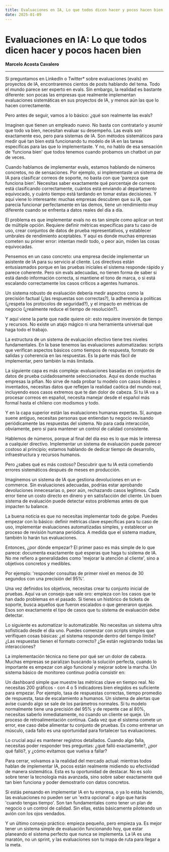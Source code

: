 ```yaml
---
title: Evaluaciones en IA, Lo que todos dicen hacer y pocos hacen bien
date: 2025-01-09
---
```


# Evaluaciones en IA: Lo que todos dicen hacer y pocos hacen bien

**Marcelo Acosta Cavalero**  


---

Si preguntamos en LinkedIn o Twitter* sobre evaluaciones (evals) en proyectos de IA, encontraremos cientos de posts hablando del tema. Todo el mundo parece ser experto en evals. Sin embargo, la realidad es bastante diferente: son pocas las empresas que realmente implementan evaluaciones sistemáticas en sus proyectos de IA, y menos aún las que lo hacen correctamente.

Pero antes de seguir, vamos a lo básico: ¿qué son realmente las evals? 

Imaginen que tienen un empleado nuevo. No basta con contratarlo y asumir que todo va bien, necesitan evaluar su desempeño. Las evals son exactamente eso, pero para sistemas de IA. Son métodos sistemáticos para medir qué tan bien está funcionando tu modelo de IA en las tareas específicas para las que lo implementaste. Y no, no hablo de esa sensación de 'funciona bien' que todos tenemos cuando probamos un chatbot un par de veces.

Cuando hablamos de implementar evals, estamos hablando de números concretos, no de sensaciones. Por ejemplo, si implementaste un sistema de IA para clasificar correos de soporte, no basta con que 'parezca que funciona bien'. Necesitas saber exactamente qué porcentaje de correos está clasificando correctamente, cuántos está enviando al departamento equivocado, y cuánto tiempo está tardando en tomar estas decisiones. Y aquí viene lo interesante: muchas empresas descubren que su IA, que parecía funcionar perfectamente en las demos, tiene un rendimiento muy diferente cuando se enfrenta a datos reales del día a día.

El problema es que implementar evals no es tan simple como aplicar un test de múltiple opción. Requiere definir métricas específicas para tu caso de uso, crear conjuntos de datos de prueba representativos, y establecer umbrales de rendimiento aceptables. Y aquí es donde muchas empresas cometen su primer error: intentan medir todo, o peor aún, miden las cosas equivocadas.

Pensemos en un caso concreto: una empresa decide implementar un asistente de IA para su servicio al cliente. Los directivos están entusiasmados porque en las pruebas iniciales el sistema responde rápido y parece coherente. Pero sin evals adecuadas, no tienen forma de saber si está dando información correcta, si mantiene el tono de marca, o si está escalando correctamente los casos críticos a agentes humanos.

Un sistema robusto de evaluación debería medir aspectos como la precisión factual (¿las respuestas son correctas?), la adherencia a políticas (¿respeta los protocolos de seguridad?), y el impacto en métricas de negocio (¿realmente reduce el tiempo de resolución?). 

Y aquí viene la parte que nadie quiere oír: esto requiere inversión de tiempo y recursos. No existe un atajo mágico ni una herramienta universal que haga todo el trabajo.

La estructura de un sistema de evaluación efectivo tiene tres niveles fundamentales. En la base tenemos las evaluaciones automatizadas: scripts que verifican aspectos básicos como tiempos de respuesta, formato de salidas y coherencia en las respuestas. Es la parte más fácil de implementar, pero también la más limitada.

La siguiente capa es más compleja: evaluaciones basadas en conjuntos de datos de prueba cuidadosamente seleccionados. Aquí es donde muchas empresas la pifian. No sirve de nada probar tu modelo con casos ideales o inventados, necesitas datos que reflejen la realidad caótica del mundo real, incluyendo esos casos extremos que te dan dolor de cabeza. Si tu IA va a procesar correos en español, necesita manejar desde el español más formal hasta el chileno con modismos y todo.

Y en la capa superior están las evaluaciones humanas expertas. Sí, aunque suene antiguo, necesitas personas que entiendan tu negocio revisando periódicamente las respuestas del sistema. No para cada interacción, obviamente, pero sí para mantener un control de calidad consistente.

Hablemos de números, porque al final del día eso es lo que más le interesa a cualquier directivo. Implementar un sistema de evaluación puede parecer costoso al principio; estamos hablando de dedicar tiempo de desarrollo, infraestructura y recursos humanos. 

Pero ¿sabes qué es más costoso? Descubrir que tu IA está cometiendo errores sistemáticos después de meses en producción.

Imaginemos un sistema de IA que gestiona devoluciones en un e-commerce. Sin evaluaciones adecuadas, podrías estar aprobando devoluciones innecesarias o, peor aún, rechazando casos legítimos. Cada error tiene un costo directo en dinero y en satisfacción del cliente. Un buen sistema de evaluación puede detectar estos problemas antes de que impacten tu balance.

La buena noticia es que no necesitas implementar todo de golpe. Puedes empezar con lo básico: definir métricas clave específicas para tu caso de uso, implementar evaluaciones automatizadas simples, y establecer un proceso de revisión humana periódica. A medida que el sistema madure, también lo harán tus evaluaciones.

Entonces, ¿por dónde empezar? El primer paso es más simple de lo que parece: documenta exactamente qué esperas que haga tu sistema de IA. No me refiero a generalidades como 'mejorar la atención al cliente', sino a objetivos concretos y medibles. 

Por ejemplo: 'responder consultas de primer nivel en menos de 30 segundos con una precisión del 95%'.

Una vez definidos los objetivos, necesitas crear tu conjunto inicial de pruebas. Aquí va un consejo que vale oro: empieza con los casos que te han dado problemas en el pasado. Si tienes un histórico de tickets de soporte, busca aquellos que fueron escalados o que generaron quejas. Esos son exactamente el tipo de casos que tu sistema de evaluación debe detectar.

Lo siguiente es automatizar lo automatizable. No necesitas un sistema ultra sofisticado desde el día uno. Puedes comenzar con scripts simples que verifiquen cosas básicas: ¿el sistema responde dentro del tiempo límite? ¿Las respuestas tienen el formato correcto? ¿Se están registrando todas las interacciones?

La implementación técnica no tiene por qué ser un dolor de cabeza. Muchas empresas se paralizan buscando la solución perfecta, cuando lo importante es empezar con algo funcional y mejorar sobre la marcha. Un sistema básico de monitoreo continuo podría consistir en:

Un dashboard simple que muestre las métricas clave en tiempo real. No necesitas 200 gráficos - con 4 o 5 indicadores bien elegidos es suficiente para empezar. Por ejemplo, tasa de respuestas correctas, tiempo promedio de respuesta, tasa de escalamiento a humanos.
Un sistema de alertas que avise cuando algo se sale de los parámetros normales. Si tu modelo normalmente tiene una precisión del 95% y de repente cae al 80%, necesitas saberlo inmediatamente, no cuando un cliente se queje.
Un proceso de retroalimentación continua. Cada vez que el sistema comete un error, ese caso debe alimentar tu conjunto de pruebas. Es como entrenar un músculo, cada fallo es una oportunidad para fortalecer tus evaluaciones.

Lo crucial aquí es mantener registros detallados. Cuando algo falla, necesitas poder responder tres preguntas: ¿qué falló exactamente?, ¿por qué falló?, y ¿cómo evitamos que vuelva a fallar?

Para cerrar, volvamos a la realidad del mercado actual: mientras todos hablan de implementar IA, pocos están realmente midiendo su efectividad de manera sistemática. Esta es tu oportunidad de destacar. No es solo sobre tener la tecnología más avanzada, sino sobre saber exactamente qué tan bien funciona y poder demostrarlo con datos concretos.

Si estás pensando en implementar IA en tu empresa, o ya lo estás haciendo, las evaluaciones no pueden ser un 'extra opcional' o algo que harás 'cuando tengas tiempo'. Son tan fundamentales como tener un plan de negocio o un control de calidad. Sin ellas, estás básicamente piloteando un avión con los ojos vendados.

Y un último consejo práctico: empieza pequeño, pero empieza ya. Es mejor tener un sistema simple de evaluación funcionando hoy, que estar planeando el sistema perfecto que nunca se implementa. La IA es una maratón, no un sprint, y las evaluaciones son tu mapa de ruta para llegar a la meta.